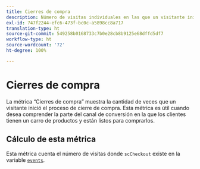 ```yaml
---
title: Cierres de compra
description: Número de visitas individuales en las que un visitante inició el proceso de cierre de compra.
exl-id: 747f2244-efc6-473f-bc0c-a5898cc8a717
translation-type: ht
source-git-commit: 549258b0168733c7b0e28cb8b9125e68dffd5df7
workflow-type: ht
source-wordcount: '72'
ht-degree: 100%

---
```


# Cierres de compra

La métrica “Cierres de compra” muestra la cantidad de veces que un visitante inició el proceso de cierre de compra. Esta métrica es útil cuando desea comprender la parte del canal de conversión en la que los clientes tienen un carro de productos y están listos para comprarlos.

## Cálculo de esta métrica

Esta métrica cuenta el número de visitas donde `scCheckout` existe en la variable [`events`](/help/implement/vars/page-vars/events/events-overview.md).
